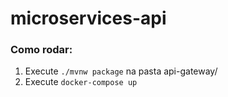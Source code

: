 # microservices-api

### Como rodar:

1. Execute ```./mvnw package``` na pasta api-gateway/
2. Execute ```docker-compose up```